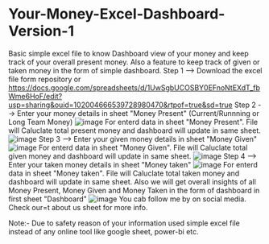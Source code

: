 # Your-Money-Excel-Dashboard-Version-1
Basic simple excel file to know Dashboard view of your money and keep track of your overall present money. Also a feature to keep track of given or taken money in the form of simple dashboard.
Step 1 --> Download the excel file form repository or https://docs.google.com/spreadsheets/d/1UwSgbUCOSBY0EFnoNtEXdT_fbWme6HoF/edit?usp=sharing&ouid=102004666539728980470&rtpof=true&sd=true 
Step 2 --> Enter your money details in sheet "Money Present" (Current/Runnning or Long Team Money)
![image](https://user-images.githubusercontent.com/114488204/193506584-5179988b-8b0d-40c3-a0c6-724acfc1a732.png)
For enterd data in sheet "Money Present". File will Caluclate total present money and dashboard will update in same sheet. 
![image](https://user-images.githubusercontent.com/114488204/193506667-02dc6805-b522-4509-89d7-60ec020c57ca.png)
Step 3 --> Enter your given money details in sheet "Money Given"
![image](https://user-images.githubusercontent.com/114488204/193506763-692df2dd-595e-4512-b083-a8f4a6a2200c.png)
For enterd data in sheet "Money Given". File will Caluclate total given money and dashboard will update in same sheet.
![image](https://user-images.githubusercontent.com/114488204/193506934-a7f57682-3806-4fa4-aaf6-1bacb66f02f9.png)
Step 4 --> Enter your taken money details in sheet "Money taken"
![image](https://user-images.githubusercontent.com/114488204/193507020-2b3ad2e9-c170-4957-9d1c-49272f0c3735.png)
For enterd data in sheet "Money taken". File will Caluclate total taken money and dashboard will update in same sheet.
Also we will get overall insights of all Money Present, Money Given and Money Taken in the form of dashboard in first sheet "Dashboard"
![image](https://user-images.githubusercontent.com/114488204/193507344-f01c94bd-2661-4cac-ab63-d4c99f5af384.png)
You cab follow me by on social media. Check our=t about us sheet for more info.

Note:- Due to safety reason of your information used simple excel file instead of any online tool like google sheet, power-bi etc.
